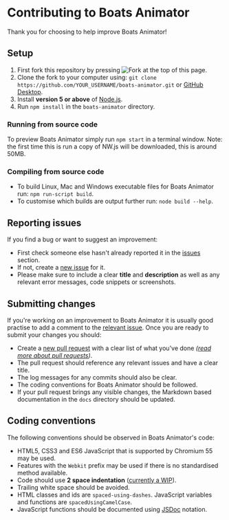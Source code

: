 # Contributing to Boats Animator
Thank you for choosing to help improve Boats Animator!

## Setup
1. First fork this repository by pressing ![Fork](https://camo.githubusercontent.com/07b3944af53da32b0cffe98152c45c46431a82f0/687474703a2f2f6938312e73657276696d672e636f6d2f752f6638312f31362f33332f30362f31312f666f726b6d6531322e706e67) at the top of this page.
2. Clone the fork to your computer using: `git clone https://github.com/YOUR_USERNAME/boats-animator.git` or [GitHub Desktop](https://desktop.github.com/).
3. Install **version 5 or above** of [Node.js](https://nodejs.org/).
4. Run `npm install` in the `boats-animator` directory.

### Running from source code
To preview Boats Animator simply run `npm start` in a terminal window. Note: the first time this is run a copy of NW.js will be downloaded, this is around 50MB.

### Compiling from source code
* To build Linux, Mac and Windows executable files for Boats Animator run: `npm run-script build`.
* To customise which builds are output further run: `node build --help`.

## Reporting issues
If you find a bug or want to suggest an improvement:
* First check someone else hasn't already reported it in the [issues](https://github.com/BoatsAreRockable/Boats-Animator/issues) section.
* If not, create a [new issue](https://github.com/BoatsAreRockable/Boats-Animator/issues/new) for it.
* Please make sure to include a clear **title** and **description** as well as any relevant error messages, code snippets or screenshots.

## Submitting changes
If you're working on an improvement to Boats Animator it is usually good practise to add a comment to the [relevant issue](https://github.com/BoatsAreRockable/Boats-Animator/issues). Once you are ready to submit your changes you should:
* Create a [new pull request](https://github.com/BoatsAreRockable/Boats-Animator/pull/new/master) with a clear list of what you've done *([read more about pull requests](http://help.github.com/pull-requests/))*.
* The pull request should reference any relevant issues and have a clear title.
* The log messages for any commits should also be clear.
* The coding conventions for Boats Animator should be followed.
* If your pull request brings any visible changes, the Markdown based documentation in the `docs` directory should be updated.

## Coding conventions
The following conventions should be observed in Boats Animator's code:
* HTML5, CSS3 and ES6 JavaScript that is supported by Chromium 55 may be used.
* Features with the `Webkit` prefix may be used if there is no standardised method available.
* Code should use **2 space indentation** ([currently a WIP](https://github.com/BoatsAreRockable/Boats-Animator/issues/140)).
* Trailing white space should be avoided.
* HTML classes and ids are `spaced-using-dashes`. JavaScript variables and functions are `spacedUsingCamelCase`.
* JavaScript functions should be documented using [JSDoc](http://usejsdoc.org/about-getting-started.html) notation.